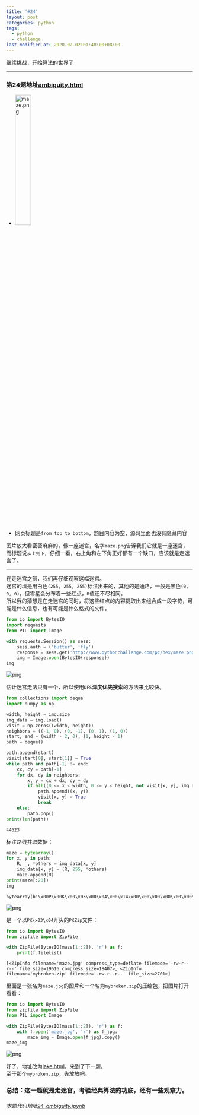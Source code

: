 ```yaml
---
title: '#24'
layout: post
categories: python
tags:
  - python
  - challenge
last_modified_at: 2020-02-02T01:40:00+08:00
---
```


继续挑战，开始算法的世界了

---
### 第24题地址[ambiguity.html](http://www.pythonchallenge.com/pc/hex/ambiguity.html)
* <img src="http://butter:fly@www.pythonchallenge.com/pc/hex/maze.png" alt="maze.png" width="30%" height="30%">
* 网页标题是`from top to bottom`，题目内容为空，源码里面也没有隐藏内容

图片放大看密密麻麻的，像一座迷宫，名字`maze.png`告诉我们它就是一座迷宫，而标题说`从上到下`，仔细一看，右上角和左下角正好都有一个缺口，应该就是走迷宫了。

---

在走迷宫之前，我们再仔细观察这幅迷宫。<br>
迷宫的墙是用白色`(255, 255, 255)`标注出来的，其他的是通路，一般是黑色`(0, 0, 0)`，但零星会分布着一些红点，`R`值还不尽相同。<br>
所以我的猜想是在走迷宫的同时，将这些红点的内容提取出来组合成一段字符，可能是什么信息，也有可能是什么格式的文件。


```python
from io import BytesIO
import requests
from PIL import Image

with requests.Session() as sess:
    sess.auth = ('butter', 'fly')
    response = sess.get('http://www.pythonchallenge.com/pc/hex/maze.png').content
    img = Image.open(BytesIO(response))
img
```




![png]({{site.baseurl}}/images/24_ambiguity_files/24_ambiguity_2_0.png)



估计迷宫走法只有一个，所以使用`DFS`**深度优先搜索**的方法来比较快。


```python
from collections import deque
import numpy as np

width, height = img.size
img_data = img.load()
visit = np.zeros((width, height))
neighbors = ((-1, 0), (0, -1), (0, 1), (1, 0))
start, end = (width - 2, 0), (1, height - 1)
path = deque()

path.append(start)
visit[start[0], start[1]] = True
while path and path[-1] != end:
    cx, cy = path[-1]
    for dx, dy in neighbors:
        x, y = cx + dx, cy + dy
        if all((0 <= x < width, 0 <= y < height, not visit[x, y], img_data[x, y][2] == 0)):
            path.append((x, y))
            visit[x, y] = True
            break
    else:
        path.pop()
print(len(path))
```

    44623


标注路线并取数据：


```python
maze = bytearray()
for x, y in path:
    R, _, *others = img_data[x, y]
    img_data[x, y] = (R, 255, *others)
    maze.append(R)
print(maze[:20])
img
```

    bytearray(b'\x00P\x00K\x00\x03\x00\x04\x00\x14\x00\x00\x00\x00\x00\x00\x00\x08\x00\x00')





![png]({{site.baseurl}}/images/24_ambiguity_files/24_ambiguity_6_1.png)



是一个以`PK\x03\x04`开头的`PKZip`文件：


```python
from io import BytesIO
from zipfile import ZipFile

with ZipFile(BytesIO(maze[1::2]), 'r') as f:
    print(f.filelist)
```

    [<ZipInfo filename='maze.jpg' compress_type=deflate filemode='-rw-r--r--' file_size=19616 compress_size=18407>, <ZipInfo filename='mybroken.zip' filemode='-rw-r--r--' file_size=2701>]


里面是一张名为`maze.jpg`的图片和一个名为`mybroken.zip`的压缩包，把图片打开看看：


```python
from io import BytesIO
from zipfile import ZipFile
from PIL import Image

with ZipFile(BytesIO(maze[1::2]), 'r') as f:
    with f.open('maze.jpg', 'r') as f_jpg:
        maze_img = Image.open(f_jpg).copy()
maze_img
```




![png]({{site.baseurl}}/images/24_ambiguity_files/24_ambiguity_10_0.png)



好了，地址改为[lake.html](http://www.pythonchallenge.com/pc/hex/lake.html)，来到了下一题。<br>
至于那个`mybroken.zip`，先放放吧。

### 总结：这一题就是走迷宫，考验经典算法的功底，还有一些观察力。
###### 本题代码地址[24_ambiguity.ipynb](https://github.com/StevenPZChan/pythonchallenge/blob/notebook/nbfiles/24_ambiguity.ipynb)
